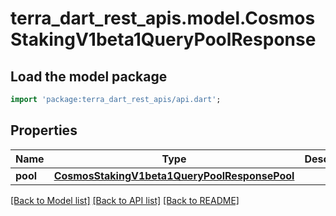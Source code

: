 # terra_dart_rest_apis.model.CosmosStakingV1beta1QueryPoolResponse

## Load the model package
```dart
import 'package:terra_dart_rest_apis/api.dart';
```

## Properties
Name | Type | Description | Notes
------------ | ------------- | ------------- | -------------
**pool** | [**CosmosStakingV1beta1QueryPoolResponsePool**](CosmosStakingV1beta1QueryPoolResponsePool.md) |  | [optional] 

[[Back to Model list]](../README.md#documentation-for-models) [[Back to API list]](../README.md#documentation-for-api-endpoints) [[Back to README]](../README.md)



